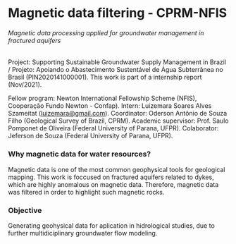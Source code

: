 # Magnetic data filtering - CPRM-NFIS
###### Magnetic data processing applied for groundwater management in fractured aquifers
Project: Supporting Sustainable Groundwater Supply Management in Brazil / Projeto: Apoiando o Abastecimento Sustentável de Água Subterrânea no Brasil (PIN2020141000001).
This work is part of a internship report (Nov/2021).

Fellow program: Newton International Fellowship Scheme (NFIS), Cooperação Fundo Newton - Confap).
Intern: Luizemara Soares Alves Szameitat (luizemara@gmail.com).
Coordinator: Oderson Antônio de Souza Filho (Geological Survey of Brazil, CPRM). Academic supervisor: Prof. Saulo Pomponet de Oliveira (Federal University of Parana, UFPR). Colaborator: Jeferson de Souza (Federal University of Parana, UFPR).

### Why magnetic data for water resources?
Magnetic data is one of the most common geophysical tools for geological mapping. This work is foccused on fractured aquifers related to dykes, which are highly anomalous on magnetic data. Therefore, magnetic data was filtered in order to highlight such magnetic rocks.
### Objective 
Generating geohysical data for aplication in hidrological studies, due to further multidiciplinary groundwater flow modeling.

